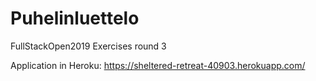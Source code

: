 # Puhelinluettelo

FullStackOpen2019 Exercises round 3

Application in Heroku: https://sheltered-retreat-40903.herokuapp.com/
